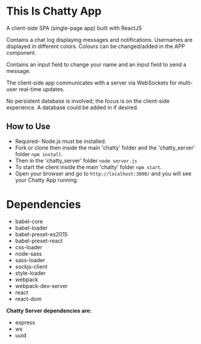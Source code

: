 # This Is Chatty App
A client-side SPA (single-page app) built with ReactJS

Contains a chat log displaying messages and notifications. Usernames are displayed in different colors. Colours can be changed/added in the APP component.

Contains an input field to change your name and an input field to send a message.

The client-side app communicates with a server via WebSockets for multi-user real-time updates.

No persistent database is involved; the focus is on the client-side experience. A database could be added in if desired.


## How to Use

- Required- Node.js must be installed.
- Fork or clone then inside the main 'chatty' folder and the 'chatty_server' folder `npm install`.
- Then in the 'chatty_server' folder `node server.js`
- To start the client inside the main 'chatty' folder `npm start`.
- Open your browser and go to `http://localhost:3000/` and you will see your Chatty App running.

# Dependencies
- babel-core
- babel-loader
- babel-preset-es2015
- babel-preset-react
- css-loader
- node-sass
- sass-loader
- sockjs-client
- style-loader
- webpack
- webpack-dev-server
- react
- react-dom

**Chatty Server dependencies are:**
- express
- ws
- uuid
